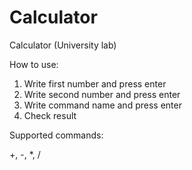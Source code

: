 # Calculator
Calculator (University lab)

How to use:
1) Write first number and press enter
2) Write second number and press enter
3) Write command name and press enter
4) Check result

Supported commands:

+, -, *, /
